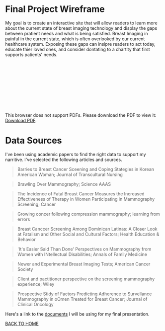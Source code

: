 # Final Project Wireframe 

My goal is to create an interactive site that will allow readers to learn more about the current state of breast imaging technology and display the gaps between pratient needs and what is being satisfied.
Breast Imaging in painful in the current state, which is often overlooked by our current healthcare system. 
Exposing these gaps can insipre readers to act today, educate thier loved ones, and consider dontating to a chartity that first supports patients' needs. 


<object data="https://www.docdroid.net/pGSFWHF/wireframe.pdf" type="application/pdf" width="900px" height="700px">
    <embed src="https://www.docdroid.net/pGSFWHF/wireframe.pdf">
        <p>This browser does not support PDFs. Please download the PDF to view it: <a href="https://www.docdroid.net/pGSFWHF/wireframe.pdf">Download PDF</a>.</p>
    </embed>
</object>

# Data Sources 

I've been using academic papers to find the right data to support my narritive. I've selected the following articles and sources. 

>Barries to Breast Cancer Sceening and Coping Stategies in Korean American Woman; Journal of Transcultural Nursing

>Brawling Over Mammography; Science AAAS

>The Incidence of Fatal Breast Cancer Measures the Increased Effectiveness of Therapy in Women Participating in Mammography Screening; Cancer

>Growing concer following compression mammography; learning from errors

>Breast Canccer Screening Among Dominican Latinas: A Closer Look at Fatalism and Other Social and Cultural Factors; Health Education & Behavior 

>'It's Easier Said Than Done' Perspectives on Mammography from Women with INtellectual Disabilities; Annals of Family Medicine

>Newer and Experimental Breast Imaging Tests; American Cancer Society 

>Client and pactitioner perspective on the screening mammography experience; Wiley 

>Prospective Stidy of Factors Predicting Adherence to Survellance Mammography in oOmen Treated for Breast Cancer; Journal of Clinical Oncology

Here's a link to the [documents](https://drive.google.com/drive/folders/1ntjsFZNc2vz-7FywFQ2_oNp1egFd9Q0o?usp=sharing) I will be using for my final presentation.

[BACK TO HOME](/README.md)
